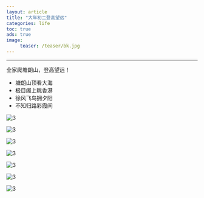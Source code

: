 ```yaml
---
layout: article
title: "大年初二登高望远"
categories: life
toc: true
ads: true
image:
     teaser: /teaser/bk.jpg
---
```


---

全家爬塘朗山，登高望远！

* 塘朗山顶看大海
* 极目阁上眺香港
* 徐风飞鸟拥夕阳
* 不知归路彩霞间

![3](https://github.com/storage201602/storage201602/blob/master/myhome2016/_posts/life/2016-02-09-2121life.md/0209_76.jpg?raw=true)

![3](https://github.com/storage201602/storage201602/blob/master/myhome2016/_posts/life/2016-02-09-2121life.md/0209_77.jpg?raw=true)

![3](https://github.com/storage201602/storage201602/blob/master/myhome2016/_posts/life/2016-02-09-2121life.md/0209_78.jpg?raw=true)

![3](https://github.com/storage201602/storage201602/blob/master/myhome2016/_posts/life/2016-02-09-2121life.md/0209_79.jpg?raw=true)

![3](https://github.com/storage201602/storage201602/blob/master/myhome2016/_posts/life/2016-02-09-2121life.md/0209_80.jpg?raw=true)

![3](https://github.com/storage201602/storage201602/blob/master/myhome2016/_posts/life/2016-02-09-2121life.md/0209_81.jpg?raw=true)

![3](https://github.com/storage201602/storage201602/blob/master/myhome2016/_posts/life/2016-02-09-2121life.md/0209_82.jpg?raw=true)